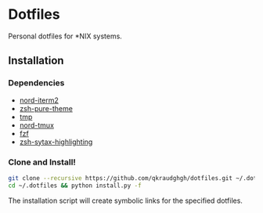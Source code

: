 Dotfiles
========

Personal dotfiles for \*NIX systems.

## Installation

### Dependencies

- [nord-iterm2](https://github.com/arcticicestudio/nord-iterm2)
- [zsh-pure-theme](https://github.com/sindresorhus/pure)
- [tmp](https://github.com/tmux-plugins/tpm)
- [nord-tmux](https://github.com/arcticicestudio/nord-tmux)
- [fzf](https://github.com/junegunn/fzf)
- [zsh-sytax-highlighting](https://github.com/zsh-users/zsh-syntax-highlighting)

### Clone and Install!

```bash
git clone --recursive https://github.com/qkraudghgh/dotfiles.git ~/.dotfiles
cd ~/.dotfiles && python install.py -f
```

The installation script will create symbolic links for the specified dotfiles.
